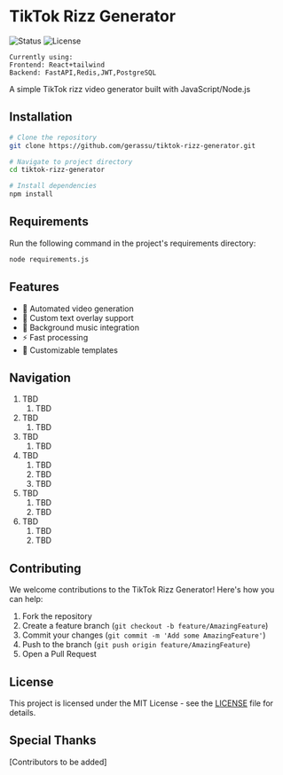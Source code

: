 # TikTok Rizz Generator

![Status](https://img.shields.io/badge/Status-In%20Development-yellow)
![License](https://img.shields.io/badge/License-MIT-blue)

```
Currently using:
Frontend: React+tailwind
Backend: FastAPI,Redis,JWT,PostgreSQL

```

A simple TikTok rizz video generator built with JavaScript/Node.js

## Installation
```bash
# Clone the repository
git clone https://github.com/gerassu/tiktok-rizz-generator.git

# Navigate to project directory
cd tiktok-rizz-generator

# Install dependencies
npm install
```

## Requirements
Run the following command in the project's requirements directory:
```bash
node requirements.js
```

## Features
- 🎥 Automated video generation
- 💬 Custom text overlay support
- 🎵 Background music integration
- ⚡ Fast processing
- 🎨 Customizable templates

## Navigation
1. TBD
    1. TBD
2. TBD
    1. TBD
3. TBD
    1. TBD
4. TBD
    1. TBD
    2. TBD
    3. TBD
5. TBD
    1. TBD
    2. TBD
6. TBD
    1. TBD
    2. TBD

## Contributing
We welcome contributions to the TikTok Rizz Generator! Here's how you can help:

1. Fork the repository
2. Create a feature branch (`git checkout -b feature/AmazingFeature`)
3. Commit your changes (`git commit -m 'Add some AmazingFeature'`)
4. Push to the branch (`git push origin feature/AmazingFeature`)
5. Open a Pull Request

## License
This project is licensed under the MIT License - see the [LICENSE](LICENSE) file for details.

## Special Thanks
[Contributors to be added]
